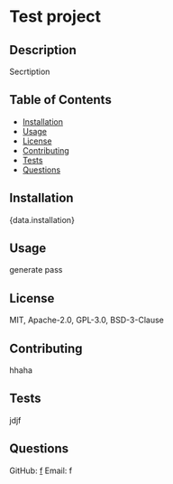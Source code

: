 # Test project


  ## Description
  Secrtiption

  ## Table of Contents
  - [Installation](#installation)
  - [Usage](#usage)
  - [License](#license)
  - [Contributing](#contributing)
  - [Tests](#tests)
  - [Questions](#questions)

  ## Installation
  {data.installation}

  ## Usage
  generate pass


  ## License
  MIT, Apache-2.0, GPL-3.0, BSD-3-Clause


  ## Contributing
  hhaha

  ## Tests
  jdjf

  ## Questions
  GitHub: [f](https://github.com/f)
  Email: f  
